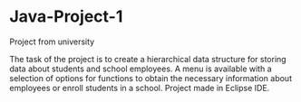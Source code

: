 # Java-Project-1
Project from university

The task of the project is to create a hierarchical data structure for storing data about students and school employees. A menu is available with a selection of options for functions to obtain the necessary information about employees or enroll students in a school. Project made in Eclipse IDE.
